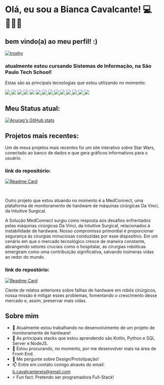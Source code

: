 # Olá, eu sou a Bianca Cavalcante! 💻👩🏻🩷

## bem vindo(a) ao meu perfil! :)

[![trophy](https://github-profile-trophy.vercel.app/?username=BiaCavalcant&theme=onedark)](https://github.com/ryo-ma/github-profile-trophy)

### atualmente estou cursando Sistemas de Informação, na São Paulo Tech School! 

  Estas são as principais tecnologias que estou utilizando no momento:

<a href = ""> <img src = "https://img.shields.io/badge/Visual%20Studio-5C2D91.svg?style=for-the-badge&logo=visual-studio&logoColor=white"> </a>
<img src="https://camo.githubusercontent.com/d63d473e728e20a286d22bb2226a7bf45a2b9ac6c72c59c0e61e9730bfe4168c/68747470733a2f2f696d672e736869656c64732e696f2f62616467652f48544d4c352d4533344632363f7374796c653d666f722d7468652d6261646765266c6f676f3d68746d6c35266c6f676f436f6c6f723d7768697465">
<a href = ""> <img src = "https://img.shields.io/badge/kotlin-%237F52FF.svg?style=for-the-badge&logo=kotlin&logoColor=white"> </a>
<img src="https://camo.githubusercontent.com/93c855ae825c1757f3426f05a05f4949d3b786c5b22d0edb53143a9e8f8499f6/68747470733a2f2f696d672e736869656c64732e696f2f62616467652f4a6176615363726970742d3332333333303f7374796c653d666f722d7468652d6261646765266c6f676f3d6a617661736372697074266c6f676f436f6c6f723d463744463145"> <img src="https://camo.githubusercontent.com/a4a4a017a5d519d7c4ce2a3cd3d2194fb7af4b1ca424850784565007c2acc7d8/68747470733a2f2f696d672e736869656c64732e696f2f62616467652f4d7953514c2d3030354338343f7374796c653d666f722d7468652d6261646765266c6f676f3d6d7973716c266c6f676f436f6c6f723d7768697465">
<a href = ""> <img src = "https://img.shields.io/badge/python-3670A0?style=for-the-badge&logo=python&logoColor=ffdd54"> </a>
<a href = ""> <img src = "https://img.shields.io/badge/r-%23276DC3.svg?style=for-the-badge&logo=r&logoColor=white"> </a>
<a href = ""> <img src = "https://img.shields.io/badge/PowerShell-%235391FE.svg?style=for-the-badge&logo=powershell&logoColor=white"> </a>
<a href = ""> <img src = "https://img.shields.io/badge/chart.js-F5788D.svg?style=for-the-badge&logo=chart.js&logoColor=white"> </a>
<a href = ""> <img src = "https://img.shields.io/badge/node.js-6DA55F?style=for-the-badge&logo=node.js&logoColor=white"> </a>
<a href = ""> <img src = "https://img.shields.io/badge/Trello-%23026AA7.svg?style=for-the-badge&logo=Trello&logoColor=white"> </a>
<a href = ""> <img src = "https://img.shields.io/badge/Slack-4A154B?style=for-the-badge&logo=slack&logoColor=white"> </a>
<a href = ""> <img src = "https://img.shields.io/badge/Notion-%23000000.svg?style=for-the-badge&logo=notion&logoColor=white"> </a>
<a href = ""> <img src = "https://img.shields.io/badge/-Arduino-00979D?style=for-the-badge&logo=Arduino&logoColor=white"> </a>

## Meu Status atual:
[![Anurag's GitHub stats](https://github-readme-stats.vercel.app/api?username=BiaCavalcant&hide=prs,issues,contribs&show_icons=true&theme=synthwave)](https://github.com/BiaCavalcant/github-readme-stats)

## Projetos mais recentes:
Um de meus projetos mais recentes foi um site interativo sobre Star Wars, conectado ao banco de dados e que gera gráficos informativos para o usuário.

### link do repositório: <br>
[![Readme Card](https://github-readme-stats.vercel.app/api/pin/?username=BiaCavalcant&repo=The_StarWars_Universe_Project&theme=synthwave)](https://github.com/BiaCavalcant/The_StarWars_Universe_Project)

<br>

Outro projeto que estou atuando no momento é a MedConnect, uma plataforma de monitoramento de hardware de máquinas cirúrgicas Da Vinci, da Intuitive Surgical.

A Solução MedConnect surgiu como resposta aos desafios enfrentados pelas máquinas cirúrgicas Da Vinci, da Intuitive Surgical, relacionados à instabilidade de hardware. Nosso compromisso primordial é proporcionar segurança às cirurgias minuciosas conduzidas por esse dispositivo. Em um cenário em que o mercado tecnológico cresce de maneira constante, abrangendo setores cruciais como o hospitalar, as cirurgias robóticas emergiram como uma contribuição significativa, salvando inúmeras vidas ao redor do mundo.

### link do repostório: <br>
[![Readme Card](https://github-readme-stats.vercel.app/api/pin/?username=BiaCavalcant&repo=MedConnect&theme=synthwave)](https://github.com/BiaCavalcant/The_StarWars_Universe_Project)

Ciente de relatos anteriores sobre falhas de hardware em robôs cirúrgicos, nossa missão é mitigar esses problemas, fomentando o crescimento desse mercado e, assim, preservar mais vidas.

## Sobre mim
- 🔭 Atualmente estou trabalhando no desenvolvimento de um projeto de monitoramente de hardware!
- 🌱 As principais stacks que estou aprendendo são Kotlin, Python e SQL Server e NodeJS.
- 👯 Estou procurando, no momento, por me desenvolver mais na área de Front-End.
- 💬 Me pergunte sobre Design/Prototipação!
- 📫 Entre em contato comigo através do email: b.cavalcantereis@gmail.com
- ⚡ Fun fact: Pretendo ser programadora Full-Stack!
